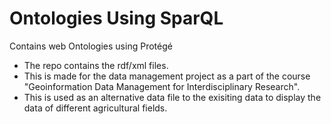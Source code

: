 # Ontologies Using SparQL
Contains web Ontologies using Protégé

- The repo contains the rdf/xml files.
- This is made for the data management project as a part of the course "Geoinformation Data Management for Interdisciplinary Research".
- This is used as an alternative data file to the exisiting data to display the data of different agricultural fields.
